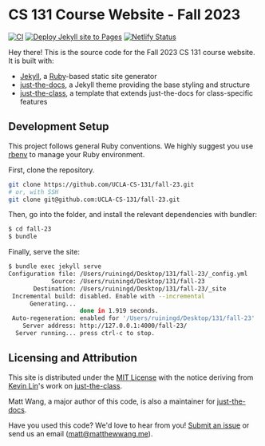 # CS 131 Course Website - Fall 2023

[![CI](https://github.com/UCLA-CS-131/spring-23/actions/workflows/ci.yml/badge.svg)](https://github.com/UCLA-CS-131/spring-23/actions/workflows/ci.yml)
[![Deploy Jekyll site to Pages](https://github.com/UCLA-CS-131/spring-23/actions/workflows/pages.yml/badge.svg)](https://github.com/UCLA-CS-131/spring-23/actions/workflows/pages.yml)
[![Netlify Status](https://api.netlify.com/api/v1/badges/b7c71704-791f-4903-9ec4-30f011abae88/deploy-status)](https://app.netlify.com/sites/peaceful-horse-62944d/deploys)


Hey there! This is the source code for the Fall 2023 CS 131 course website. It is built with:

- [Jekyll](https://jekyllrb.com/), a [Ruby](https://www.ruby-lang.org/en/)-based static site generator
- [just-the-docs](https://just-the-docs.github.io/just-the-docs/), a Jekyll theme providing the base styling and structure
- [just-the-class](https://kevinl.info/just-the-class/), a template that extends just-the-docs for class-specific features

## Development Setup

This project follows general Ruby conventions. We highly suggest you use [rbenv](https://github.com/rbenv/rbenv) to manage your Ruby environment.

First, clone the repository.

```sh
git clone https://github.com/UCLA-CS-131/fall-23.git
# or, with SSH
git clone git@github.com:UCLA-CS-131/fall-23.git
```

Then, go into the folder, and install the relevant dependencies with bundler:

```sh
$ cd fall-23
$ bundle
```

Finally, serve the site:

```sh
$ bundle exec jekyll serve
Configuration file: /Users/ruiningd/Desktop/131/fall-23/_config.yml
            Source: /Users/ruiningd/Desktop/131/fall-23
       Destination: /Users/ruiningd/Desktop/131/fall-23/_site
 Incremental build: disabled. Enable with --incremental
      Generating... 
                    done in 1.919 seconds.
 Auto-regeneration: enabled for '/Users/ruiningd/Desktop/131/fall-23'
    Server address: http://127.0.0.1:4000/fall-23/
  Server running... press ctrl-c to stop.
```

## Licensing and Attribution

This site is distributed under the [MIT License](https://github.com/UCLA-CS-131/fall-22/blob/main/LICENSE) with the notice deriving from [Kevin Lin](https://kevinl.info/)'s work on [just-the-class](https://kevinl.info/just-the-class/).

Matt Wang, a major author of this code, is also a maintainer for [just-the-docs](https://github.com/just-the-docs/just-the-docs).

Have you used this code? We'd love to hear from you! [Submit an issue](https://github.com/UCLA-CS-131/fall-22/issues) or send us an email ([matt@matthewwang.me](mailto:matt@matthewwang.me)).

